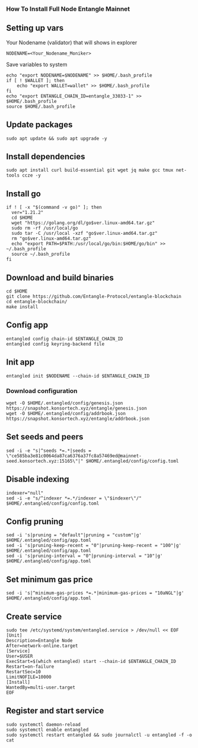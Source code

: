 ### How To Install Full Node Entangle Mainnet

## Setting up vars
Your Nodename (validator) that will shows in explorer
```
NODENAME=<Your_Nodename_Moniker>
```

Save variables to system
```
echo "export NODENAME=$NODENAME" >> $HOME/.bash_profile
if [ ! $WALLET ]; then
	echo "export WALLET=wallet" >> $HOME/.bash_profile
fi
echo "export ENTANGLE_CHAIN_ID=entangle_33033-1" >> $HOME/.bash_profile
source $HOME/.bash_profile
```

## Update packages
```
sudo apt update && sudo apt upgrade -y
```

## Install dependencies
```
sudo apt install curl build-essential git wget jq make gcc tmux net-tools ccze -y
```

## Install go
```
if ! [ -x "$(command -v go)" ]; then
  ver="1.21.2"
  cd $HOME
  wget "https://golang.org/dl/go$ver.linux-amd64.tar.gz"
  sudo rm -rf /usr/local/go
  sudo tar -C /usr/local -xzf "go$ver.linux-amd64.tar.gz"
  rm "go$ver.linux-amd64.tar.gz"
  echo "export PATH=$PATH:/usr/local/go/bin:$HOME/go/bin" >> ~/.bash_profile
  source ~/.bash_profile
fi
```

## Download and build binaries
```
cd $HOME
git clone https://github.com/Entangle-Protocol/entangle-blockchain
cd entangle-blockchain/
make install
```

## Config app
```
entangled config chain-id $ENTANGLE_CHAIN_ID
entangled config keyring-backend file
```

## Init app
```
entangled init $NODENAME --chain-id $ENTANGLE_CHAIN_ID
```

### Download configuration
```
wget -O $HOME/.entangled/config/genesis.json https://snapshot.konsortech.xyz/entangle/genesis.json
wget -O $HOME/.entangled/config/addrbook.json https://snapshot.konsortech.xyz/entangle/addrbook.json
```

## Set seeds and peers
```
sed -i -e "s|^seeds *=.*|seeds = \"ce585ba3e81c0064da87ca6376a37fc8a57469ed@mainnet-seed.konsortech.xyz:15165\"|" $HOME/.entangled/config/config.toml
```

## Disable indexing
```
indexer="null"
sed -i -e "s/^indexer *=.*/indexer = \"$indexer\"/" $HOME/.entangled/config/config.toml
```

## Config pruning
```
sed -i 's|pruning = "default"|pruning = "custom"|g' $HOME/.entangled/config/app.toml
sed -i 's|pruning-keep-recent = "0"|pruning-keep-recent = "100"|g' $HOME/.entangled/config/app.toml
sed -i 's|pruning-interval = "0"|pruning-interval = "10"|g' $HOME/.entangled/config/app.toml
```

## Set minimum gas price
```
sed -i 's|^minimum-gas-prices *=.*|minimum-gas-prices = "10aNGL"|g' $HOME/.entangled/config/app.toml
```

## Create service
```
sudo tee /etc/systemd/system/entangled.service > /dev/null << EOF
[Unit]
Description=Entangle Node
After=network-online.target
[Service]
User=$USER
ExecStart=$(which entangled) start --chain-id $ENTANGLE_CHAIN_ID
Restart=on-failure
RestartSec=10
LimitNOFILE=10000
[Install]
WantedBy=multi-user.target
EOF
```

## Register and start service
```
sudo systemctl daemon-reload
sudo systemctl enable entangled
sudo systemctl restart entangled && sudo journalctl -u entangled -f -o cat
```
